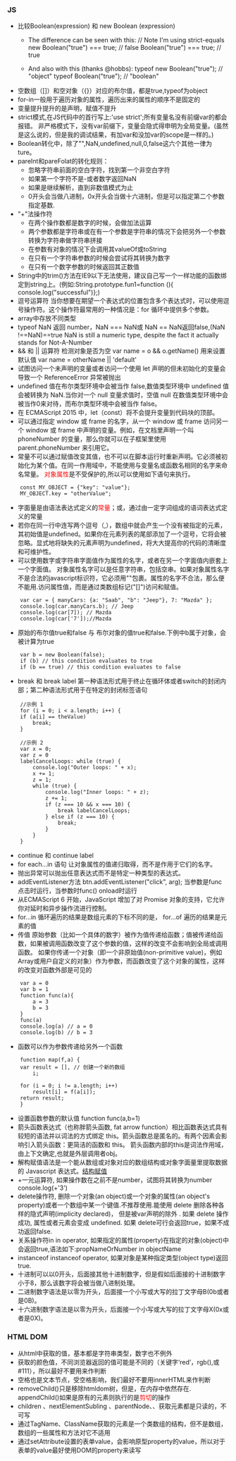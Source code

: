 ### JS
- 比较Boolean(expression) 和 new Boolean (expression)
    - The difference can be seen with this:
    // Note I'm using strict-equals
    new Boolean("true") === true; // false
    Boolean("true") === true; // true

    - And also with this (thanks @hobbs):
    typeof new Boolean("true"); // "object"
    typeof Boolean("true"); // "boolean"
- 空数组（[]）和空对象（{}）对应的布尔值，都是true,typeof为object
- for-in一般用于遍历对象的属性，遍历出来的属性的顺序不是固定的
- 变量提升提升的是声明，赋值不提升
- strict模式,在JS代码中的首行写上:'use strict';所有变量名没有前缀var的都会报错。
非严格模式下，没有var前缀下，变量会隐式得申明为全局变量。(虽然是这么说的，但是我的调试结果，有加var和没加var的scope是一样的。)
- Boolean转化中，除了"",NaN,undefined,null,0,false这六个其他一律为ture。
- pareInt和pareFolat的转化规则：
    - 忽略字符串前面的空白字符，找到第一个非空白字符
    - 如果第一个字符不是-或者数字返回NaN
    - 如果是继续解析，直到非数值模式为止
    - 0开头会当做八进制，0x开头会当做十六进制，但是可以指定第二个参数指定基数.
- "+"法操作符
    - 在两个操作数都是数字的时候，会做加法运算
    - 两个参数都是字符串或在有一个参数是字符串的情况下会把另外一个参数转换为字符串做字符串拼接
    - 在参数有对象的情况下会调用其valueOf或toString
    - 在只有一个字符串参数的时候会尝试将其转换为数字
    - 在只有一个数字参数的时候返回其正数值
- String中的trim()方法在IE9以下无法使用，建议自己写一个一样功能的函数绑定到string上。(例如:String.prototype.fun1=function (){ console.log("successful")};)
- 逗号运算符
    当你想要在期望一个表达式的位置包含多个表达式时，可以使用逗号操作符。这个操作符最常用的一种情况是：for 循环中提供多个参数。
- array中存放不同类型
- typeof NaN 返回 number，NaN === NaN或 NaN == NaN返回false,(NaN !==NaN)==true
    NaN is still a numeric type, despite the fact it actually stands for Not-A-Number 
- && 和 || 运算符
    检测对象是否为空 var name = o && o.getName()
    用来设置默认值 var name = otherName || 'default'
- 试图访问一个未声明的变量或者访问一个使用 let 声明的但未初始化的变量会导致一个 ReferenceError 异常被抛出
- undefined 值在布尔类型环境中会被当作 false,数值类型环境中 undefined 值会被转换为 NaN.当你对一个 null 变量求值时，空值 null 在数值类型环境中会被当作0来对待，而布尔类型环境中会被当作 false。
- 在 ECMAScript 2015 中，let（const）将不会提升变量到代码块的顶部。
- 可以通过指定 window 或 frame 的名字，从一个 window 或 frame 访问另一个 window 或 frame 中声明的变量。例如，在文档里声明一个叫 phoneNumber 的变量，那么你就可以在子框架里使用 parent.phoneNumber 来引用它。
- 常量不可以通过赋值改变其值，也不可以在脚本运行时重新声明。它必须被初始化为某个值。在同一作用域中，不能使用与变量名或函数名相同的名字来命名常量。
    <font color='red'>对象属性</font>是不受保护的,所以可以使用如下语句来执行。
```
    const MY_OBJECT = {"key": "value"};
    MY_OBJECT.key = "otherValue";
```
- 字面量是由语法表达式定义的<font color='red'>常量</font>；或，通过由一定字词组成的语词表达式定义的常量
- 若你在同一行中连写两个逗号（,），数组中就会产生一个没有被指定的元素，其初始值是undefined。如果你在元素列表的尾部添加了一个逗号，它将会被忽略。显式地将缺失的元素声明为undefined，将大大提高你的代码的清晰度和可维护性。
- 可以使用数字或字符串字面值作为属性的名字，或者在另一个字面值内嵌套上一个字面值。
    对象属性名字可以是任意字符串，包括空串。如果对象属性名字不是合法的javascript标识符，它必须用""包裹。属性的名字不合法，那么便不能用.访问属性值，而是通过类数组标记("[]")访问和赋值。
```
    var car = { manyCars: {a: "Saab", "b": "Jeep"}, 7: "Mazda" };
    console.log(car.manyCars.b); // Jeep
    console.log(car[7]); // Mazda
    console.log(car['7']);//Mazda
```
- 原始的布尔值true和false 与 布尔对象的值true和false.下例中b属于对象，会被计算为true
```
    var b = new Boolean(false);
    if (b) // this condition evaluates to true
    if (b == true) // this condition evaluates to false
```
- break 和 break label 
    第一种语法形式用于终止在循环体或者switch的封闭内部；第二种语法形式用于在特定的封闭标签语句
```
    //示例 1
    for (i = 0; i < a.length; i++) {
    if (a[i] == theValue)
        break;
    }
```
```
    //示例 2
    var x = 0;
    var z = 0
    labelCancelLoops: while (true) {
        console.log("Outer loops: " + x);
        x += 1;
        z = 1;
        while (true) {
            console.log("Inner loops: " + z);
            z += 1;
            if (z === 10 && x === 10) {
                break labelCancelLoops;
            } else if (z === 10) {
                break;
            }
        }
    }
```
- continue 和 continue label
- for each...in 语句 让对象属性的值递归取得，而不是作用于它们的名字。
- 抛出异常可以抛出任意表达式而不是特定一种类型的表达式。
- addEventListener方法 btn.addEventListener("click", arg); 当参数是func 点击时运行，当参数时func() onload时运行
- 从ECMAScript 6 开始，JavaScript 增加了对 Promise 对象的支持，它允许你对延时和异步操作流进行控制。
- for...in 循环遍历的结果是数组元素的下标不同的是， for...of 遍历的结果是元素的值
- 传值 原始参数（比如一个具体的数字）被作为值传递给函数；值被传递给函数，如果被调用函数改变了这个参数的值，这样的改变不会影响到全局或调用函数。
    如果你传递一个对象（即一个非原始值(non-primitive value)，例如Array或用户自定义的对象）作为参数，而函数改变了这个对象的属性，这样的改变对函数外部是可见的
```
    var a = 0
    var b = 1
    function func(a){
        a = 3
        b = 3
    }
    func(a)
    console.log(a) // a = 0
    console.log(b) // b = 3
```
- 函数可以作为参数传递给另外一个函数
```
    function map(f,a) {
    var result = [], // 创建一个新的数组
        i;

    for (i = 0; i != a.length; i++)
        result[i] = f(a[i]);
    return result;
    }
```
- 设置函数参数的默认值 function func(a,b=1)
- 箭头函数表达式（也称胖箭头函数, fat arrow function）相比函数表达式具有较短的语法并以词法的方式绑定 this。箭头函数总是匿名的。有两个因素会影响引入箭头函数：更简洁的函数和 this。
箭头函数内部的this是词法作用域，由上下文确定,也就是外层调用者obj。
-  解构赋值语法是一个能从数组或对象对应的数组结构或对象字面量里提取数据的 Javascript 表达式。[结构赋值](https://developer.mozilla.org/zh-CN/docs/Web/JavaScript/Reference/Operators/Destructuring_assignment)
- +一元运算符, 如果操作数在之前不是number，试图将其转换为number console.log(+'3')
- delete操作符, 删除一个对象(an object)或一个对象的属性(an object's property)或者一个数组中某一个键值.不推荐使用.能使用 delete 删除各种各样的隐式声明(implicity declared)， 但是被var声明的除外 .
如果 delete 操作成功, 属性或者元素会变成 undefined. 如果 delete可行会返回true，如果不成功返回false.
- 关系操作符in   in operator, 如果指定的属性(property)在指定的对象(object)中会返回true,语法如下:propNameOrNumber in objectName
- instanceof   instanceof operator, 如果对象是某种指定类型(object type)返回true.
- 十进制可以以0开头，后面接其他十进制数字，但是假如后面接的十进制数字小于8，那么该数字将会被当做八进制处理。
- 二进制数字语法是以零为开头，后面接一个小写或大写的拉丁文字母B(0b或者是0B)。
- 十六进制数字语法是以零为开头，后面接一个小写或大写的拉丁文字母X(0x或者是0X)。




### HTML DOM
- 从html中获取的值，基本都是字符串类型，数字也不例外
- 获取的颜色值，不同浏览器返回的值可能是不同的（关键字‘red’，rgb(),或#111），所以最好不要用来作判断
- 空格也是文本节点，受空格影响，我们最好不要用innerHTML来作判断
-  removeChild()只是移除htmldom树，但是，在内存中依然存在. appendChild()如果是原有的元素则执行的是<font color='red'>剪切</font>的操作
- children 、nextElementSubling 、parentNode、、获取元素都是只读的，不可写
- 通过TagName、ClassName获取的元素是一个类数组的结构，但不是数组，数组的一些属性和方法对它不适用
- 通过setAttribute设置的表单value，会影响原型property的value，所以对于表单的value最好使用DOM的property来读写

